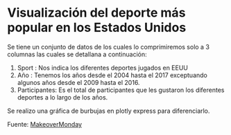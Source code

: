 # 	**Visualización del deporte más popular en los Estados Unidos**
Se tiene un conjunto de datos de los cuales lo comprimiremos solo a 3 columnas las cuales se detallana a continuación:
  1. Sport : Nos indica los diferentes deportes jugados en EEUU
  2. Año : Tenemos los años desde el 2004 hasta el 2017 exceptuando algunos años desde el 2009 hasta el 2016.
  3. Participantes: Es el total de participantes que les gustaron los diferentes deportes a lo largo de los años.

Se realizo una gráfica de burbujas en plotly express para diferenciarlo.


Fuente: [MakeoverMonday](https://[www.example.com](https://makeovermonday.co.uk/))

